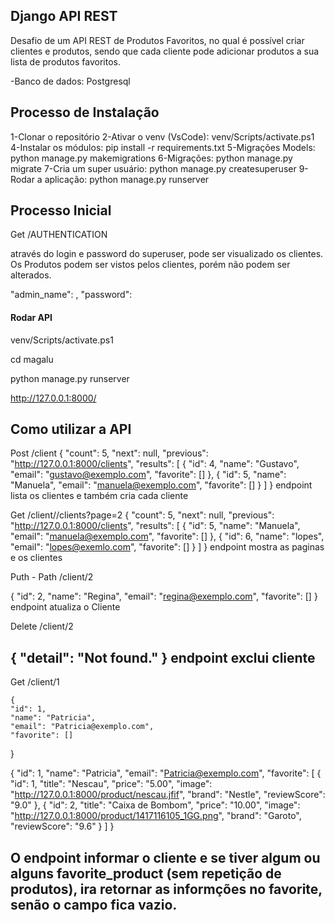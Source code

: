 ## Django API REST

Desafio de um API REST de Produtos Favoritos, no qual é possível criar clientes e produtos, sendo que cada cliente pode adicionar produtos a sua lista de produtos favoritos.

-Banco de dados: Postgresql

## Processo de Instalação 

1-Clonar o repositório
2-Ativar o venv (VsCode): venv/Scripts/activate.ps1 
4-Instalar os módulos: pip install -r requirements.txt
5-Migrações Models: python manage.py makemigrations
6-Migrações: python manage.py migrate
7-Cria um super usuário: python manage.py createsuperuser
9-Rodar a aplicação: python manage.py runserver

## Processo Inicial 

Get /AUTHENTICATION

através do login e password do superuser, pode ser visualizado os clientes.
Os Produtos podem ser vistos pelos clientes, porém não podem ser alterados.

  "admin_name": <admin-name>,
  "password": <password>

#### Rodar API

venv/Scripts/activate.ps1 

cd magalu

python manage.py runserver

http://127.0.0.1:8000/


## Como utilizar a API

Post /client
{
    "count": 5,
    "next": null,
    "previous": "http://127.0.0.1:8000/clients",
    "results": [
        {
            "id": 4,
            "name": "Gustavo",
            "email": "gustavo@exemplo.com",
            "favorite": []
        },
        {
            "id": 5,
            "name": "Manuela",
            "email": "manuela@exemplo.com",
            "favorite": []
        }
    ]
}
endpoint lista os clientes e também cria cada cliente

Get /client//clients?page=2
{
    "count": 5,
    "next": null,
    "previous": "http://127.0.0.1:8000/clients",
    "results": [
        {
            "id": 5,
            "name": "Manuela",
            "email": "manuela@exemplo.com",
            "favorite": []
        },
        {
            "id": 6,
            "name": "lopes",
            "email": "lopes@exemlo.com",
            "favorite": []
        }
    ]
}
endpoint mostra as paginas e os clientes

Puth - Path /client/2

{
    "id": 2,
    "name": "Regina",
    "email": "regina@exemplo.com",
    "favorite": []
}
endpoint atualiza o Cliente

Delete /client/2

{
    "detail": "Not found."
}
endpoint exclui cliente
-------------------------
Get /client/1

    {
    "id": 1,
    "name": "Patricia",
    "email": "Patricia@exemplo.com",
    "favorite": []
}

{
    "id": 1,
    "name": "Patricia",
    "email": "Patricia@exemplo.com",
    "favorite": [
        {
            "id": 1,
            "title": "Nescau",
            "price": "5.00",
            "image": "http://127.0.0.1:8000/product/nescau.jfif",
            "brand": "Nestle",
            "reviewScore": "9.0"
        },
        {
            "id": 2,
            "title": "Caixa de Bombom",
            "price": "10.00",
            "image": "http://127.0.0.1:8000/product/1417116105_1GG.png",
            "brand": "Garoto",
            "reviewScore": "9.6"
        }
    ]
}

O endpoint informar o cliente e se tiver algum ou alguns favorite_product (sem repetição de produtos), ira retornar as informções no favorite, senão o campo fica vazio.
---
